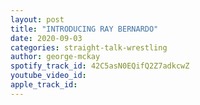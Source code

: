 ```yaml
---
layout: post
title: "INTRODUCING RAY BERNARDO"
date: 2020-09-03
categories: straight-talk-wrestling
author: george-mckay
spotify_track_id: 42C5asN0EQifQ2Z7adkcwZ
youtube_video_id: 
apple_track_id: 
---
```


